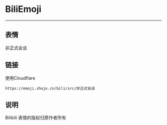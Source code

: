# BiliEmoji
---
## 表情
非正式会谈
## 链接
使用Cloudflare
```
https://emoji.shojo.cn/bili/src/非正式会谈
```
## 说明
Bilibili 表情的版权归原作者所有
